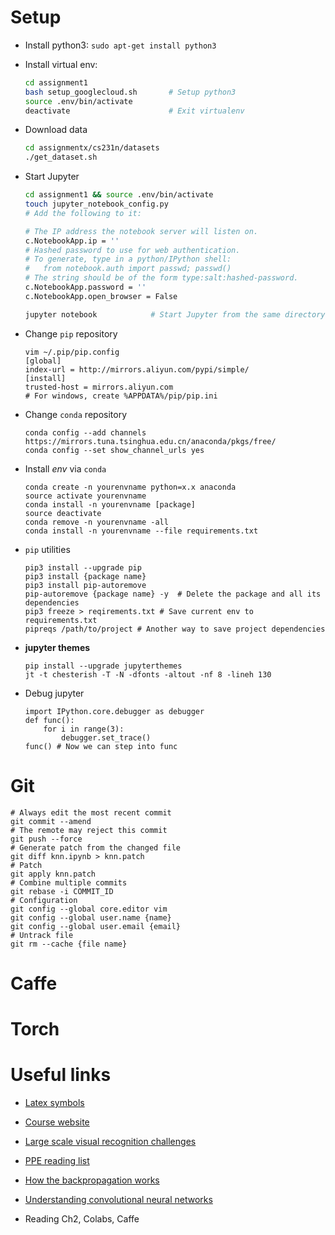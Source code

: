 
# Setup
* Install python3: `sudo apt-get install python3`
* Install virtual env:
    ```bash
    cd assignment1
    bash setup_googlecloud.sh       # Setup python3 
    source .env/bin/activate        
    deactivate                      # Exit virtualenv
    ```
* Download data
    ```bash
    cd assignmentx/cs231n/datasets
    ./get_dataset.sh
    ```
* Start Jupyter 
    ```bash
    cd assignment1 && source .env/bin/activate
    touch jupyter_notebook_config.py    
    # Add the following to it:

    # The IP address the notebook server will listen on.
    c.NotebookApp.ip = ''  
    # Hashed password to use for web authentication.                                                                                  
    # To generate, type in a python/IPython shell:
    #   from notebook.auth import passwd; passwd()
    # The string should be of the form type:salt:hashed-password.
    c.NotebookApp.password = ''
    c.NotebookApp.open_browser = False

    jupyter notebook            # Start Jupyter from the same directory
    ```
* Change `pip` repository
    ```
    vim ~/.pip/pip.config
    [global]
    index-url = http://mirrors.aliyun.com/pypi/simple/
    [install]
    trusted-host = mirrors.aliyun.com
    # For windows, create %APPDATA%/pip/pip.ini
    ```
* Change `conda` repository
    ```
    conda config --add channels https://mirrors.tuna.tsinghua.edu.cn/anaconda/pkgs/free/
    conda config --set show_channel_urls yes
    ```
* Install *env* via `conda`
    ```
    conda create -n yourenvname python=x.x anaconda
    source activate yourenvname
    conda install -n yourenvname [package]
    source deactivate
    conda remove -n yourenvname -all
    conda install -n yourenvname --file requirements.txt
    ```
* `pip` utilities
    ```
    pip3 install --upgrade pip
    pip3 install {package name}
    pip3 install pip-autoremove
    pip-autoremove {package name} -y  # Delete the package and all its dependencies
    pip3 freeze > reqirements.txt # Save current env to requirements.txt
    pipreqs /path/to/project # Another way to save project dependencies
    ```

* **jupyter themes**
    ```
    pip install --upgrade jupyterthemes
    jt -t chesterish -T -N -dfonts -altout -nf 8 -lineh 130
    ```

* Debug jupyter
    ```
    import IPython.core.debugger as debugger
    def func():
        for i in range(3):
            debugger.set_trace()
    func() # Now we can step into func
    ```

# Git

    # Always edit the most recent commit
    git commit --amend 
    # The remote may reject this commit
    git push --force 
    # Generate patch from the changed file
    git diff knn.ipynb > knn.patch
    # Patch
    git apply knn.patch
    # Combine multiple commits
    git rebase -i COMMIT_ID
    # Configuration
    git config --global core.editor vim
    git config --global user.name {name}
    git config --global user.email {email}
    # Untrack file
    git rm --cache {file name}

# Caffe

# Torch

# Useful links
* [Latex symbols](https://math.meta.stackexchange.com/questions/5020/mathjax-basic-tutorial-and-quick-reference)
* [Course website](http://cs231n.stanford.edu/)
* [Large scale visual recognition challenges](http://image-net.org/challenges/LSVRC/)
* [PPE reading list](https://www.balliol.ox.ac.uk/admissions/undergraduate-admissions/philosophy-politics-and-economics-reading-list)
* [How the backpropagation works](http://neuralnetworksanddeeplearning.com/chap2.html)
* [Understanding convolutional neural networks](https://adeshpande3.github.io/adeshpande3.github.io/A-Beginner's-Guide-To-Understanding-Convolutional-Neural-Networks/)

* Reading Ch2, Colabs, Caffe